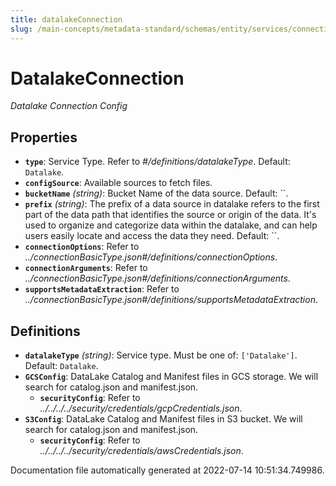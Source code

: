 ```yaml
---
title: datalakeConnection
slug: /main-concepts/metadata-standard/schemas/entity/services/connections/database/datalakeconnection
---
```


# DatalakeConnection

*Datalake Connection Config*

## Properties

- **`type`**: Service Type. Refer to *#/definitions/datalakeType*. Default: `Datalake`.
- **`configSource`**: Available sources to fetch files.
- **`bucketName`** *(string)*: Bucket Name of the data source. Default: ``.
- **`prefix`** *(string)*: The prefix of a data source in datalake refers to the first part of the data path that identifies the source or origin of the data. It's used to organize and categorize data within the datalake, and can help users easily locate and access the data they need. Default: ``.
- **`connectionOptions`**: Refer to *../connectionBasicType.json#/definitions/connectionOptions*.
- **`connectionArguments`**: Refer to *../connectionBasicType.json#/definitions/connectionArguments*.
- **`supportsMetadataExtraction`**: Refer to *../connectionBasicType.json#/definitions/supportsMetadataExtraction*.
## Definitions

- **`datalakeType`** *(string)*: Service type. Must be one of: `['Datalake']`. Default: `Datalake`.
- **`GCSConfig`**: DataLake Catalog and Manifest files in GCS storage. We will search for catalog.json and manifest.json.
  - **`securityConfig`**: Refer to *../../../../security/credentials/gcpCredentials.json*.
- **`S3Config`**: DataLake Catalog and Manifest files in S3 bucket. We will search for catalog.json and manifest.json.
  - **`securityConfig`**: Refer to *../../../../security/credentials/awsCredentials.json*.


Documentation file automatically generated at 2022-07-14 10:51:34.749986.
